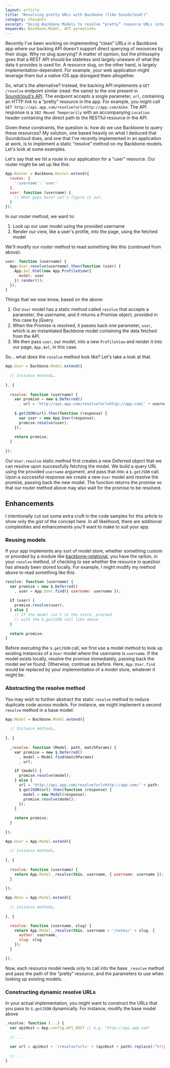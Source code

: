 ```yaml
---
layout: article
title: "Resolving pretty URLs with Backbone (like Soundcloud!)"
category: thoughts
excerpt: "Using Backbone Models to resolve “pretty” resource URLs into RESTful resource URLs"
keywords: Backbone.Model, API permalinks
---
```

Recently I've been working on implementing “clean” URLs in a Backbone app where our backing API doesn't support direct querying of resources by their slugs.  Why no slug querying? A matter of opinion, but the philosophy goes that a REST API should be stateless and largely unaware of what the data it provides is used for. A resource slug, on the other hand, is largely implementation-dependent. For example, your web application might leverage them but a native iOS app disregard them altogether.

So, what's the alternative? Instead, the backing API implements a `GET /resolve` endpoint similar (read: the same) to the one present in [Soundcloud's API](http://developers.soundcloud.com/docs/api/reference#resolve). The endpoint accepts a single parameter, `url`, containing an HTTP link to a “pretty” resource in the app. For example, you might call `GET http://api.app.com/resolve?url=http://app.com/mike`. The API response is a `302 Moved Temporarily` with an accompanying `Location` header containing the direct path to the RESTful resource in the API.

Given these constraints, the question is: how do we use Backbone to query these resources? My solution, one based heavily on what I deduced that Soundcloud does, and one that I've recently implemented in an application at work, is to implement a static “resolve” method on my Backbone models. Let's look at some examples.

Let's say that we hit a route in our application for a “user” resource. Our router might be set up like this:

```javascript
App.Router = Backbone.Router.extend({
  routes: {
    ':username': 'user'
  },
  user: function (username) {
    // What goes here? Let's figure it out.
  }
});
```

In our router method, we want to:

1. Look up our user model using the provided username
2. Render our view, like a user's profile, into the page, using the fetched model

We'll modify our router method to read something like this (continued from above):

```javascript
user: function (username) {
  App.User.resolve(username).then(function (user) {
    App.$el.html(new App.ProfileView({
      model: user  
    }).render());
  });
}
```

Things that we now know, based on the above:

1. Our `User` model has a static method called `resolve` that accepts a parameter, the username, and it returns a Promise object, provided in this case by jQuery.
2. When the Promise is resolved, it passes back one parameter, `user`, which is an instantiated Backbone model containing the data fetched from the API.
3. We then pass `user`, our model, into a new `ProfileView` and render it into our page, `App.$el`, in this case.

So… what does the `resolve` method look like? Let's take a look at that.

```javascript
App.User = Backbone.Model.extend({
  
  // Instance methods…
  
}, {
  
  resolve: function (username) {
    var promise = new $.Deferred()
      , url = 'http://api.app.com/resolve?url=http://app.com/' + username;
    
    $.getJSON(url).then(function (response) {
      var user = new App.User(response);
      promise.resolve(user);
    });
    
    return promise;
  }
  
});
```

Our `User.resolve` static method first creates a new Deferred object that we can resolve upon successfully fetching the model. We build a query URL using the provided `username` argument, and pass that into a `$.getJSON` call. Upon a successful response we create a new `User` model and resolve the promise, passing back the new model. The function returns the promise so that our router method above may also wait for the promise to be resolved.

## Enhancements

I intentionally cut out some extra cruft in the code samples for this article to show only the *gist* of the concept here. In all likelihood, there are additional complexities and enhancements you'll want to make to suit your app.

### Reusing models

If your app implements any sort of model store, whether something custom or provided by a module like [backbone-relational](https://github.com/PaulUithol/Backbone-relational), you have the option, in your `resolve` method, of checking to see whether the resource in question has already been stored locally. For example, I might modify my method above to read something like this:

```javascript
resolve: function (username) {
  var promise = new $.Deferred()
    , user = App.User.find({ username: username });
  
  if (user) {
    promise.resolve(user);
  } else {
    // If the model isn't in the store, proceed 
    // with the $.getJSON call like above
  }
  
  return promise;
}
```

Before executing the `$.getJSON` call, we first use a model method to look up existing instances of a `User` model where the username is `username`. If the model exists locally, resolve the promise immediately, passing back the model we've found. Otherwise, continue as before. Here, `App.User.find` would be replaced by your implementation of a model store, whatever it might be.

### Abstracting the resolve method

You may wish to further abstract the static `resolve` method to reduce duplicate code across models. For instance, we might implement a second `resolve` method in a base model:

```javascript
App.Model = Backbone.Model.extend({
  
  // Instance methods…
  
}, {
  
  _resolve: function (Model, path, matchParams) {
    var promise = new $.Deferred()
      , model = Model.find(matchParams)
      , url;

    if (model) {
      promise.resolve(model);
    } else {
      url = 'http://api.app.com/resolve?url=http://app.com/' + path;
      $.getJSON(url).then(function (response) {
        model = new Model(response);
        promise.resolve(model);
      });
    }
    
    return promise;
  }
  
});

App.User = App.Model.extend({
    
  // Instance methods…
  
}, {
  
  resolve: function (username) {
    return App.Model._resolve(this, username, { username: username });
  }
  
});

App.Note = App.Model.extend({
  
  // Instance methods…
  
}, {

  resolve: function (username, slug) {
    return App.Model._resolve(this, username + '/notes/' + slug, {
      author: username,
      slug: slug
    });
  }

});
```

Now, each resource model needs only to call into the base `_resolve` method and pass the path of the “pretty” resource, and the parameters to use when looking up existing models.

### Constructing dynamic resolve URLs

In your actual implementation, you might want to construct the URLs that you pass to `$.getJSON` dynamically. For instance, modify the base model above

```javascript
_resolve: function (...) {
  var apiHost = App.config.API_HOST // e.g. "http://api.app.com"
        
  // ...
  
  var url = apiHost + '/resolve?url=' + (apiHost + path).replace(/^https?:\/\/api\./, '');
  
  // ...
}
```